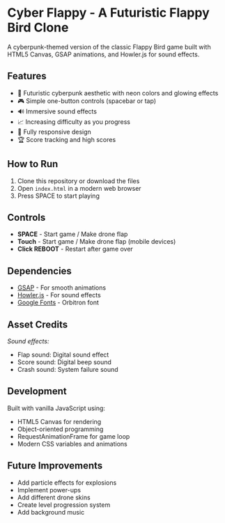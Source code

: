 # Cyber Flappy - A Futuristic Flappy Bird Clone

A cyberpunk-themed version of the classic Flappy Bird game built with HTML5 Canvas, GSAP animations, and Howler.js for sound effects.

## Features

- 🚀 Futuristic cyberpunk aesthetic with neon colors and glowing effects
- 🎮 Simple one-button controls (spacebar or tap)
- 🔊 Immersive sound effects
- 📈 Increasing difficulty as you progress
- 📱 Fully responsive design
- 🏆 Score tracking and high scores

## How to Run

1. Clone this repository or download the files
2. Open `index.html` in a modern web browser
3. Press SPACE to start playing

## Controls

- **SPACE** - Start game / Make drone flap
- **Touch** - Start game / Make drone flap (mobile devices)
- **Click REBOOT** - Restart after game over

## Dependencies

- [GSAP](https://greensock.com/gsap/) - For smooth animations
- [Howler.js](https://howlerjs.com/) - For sound effects
- [Google Fonts](https://fonts.google.com/) - Orbitron font

## Asset Credits

*Sound effects:*

- Flap sound: Digital sound effect
- Score sound: Digital beep sound
- Crash sound: System failure sound
## Development

Built with vanilla JavaScript using:
- HTML5 Canvas for rendering
- Object-oriented programming
- RequestAnimationFrame for game loop
- Modern CSS variables and animations

## Future Improvements

- Add particle effects for explosions
- Implement power-ups
- Add different drone skins
- Create level progression system
- Add background music

